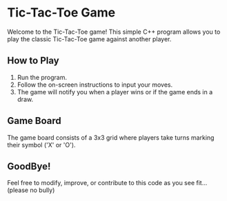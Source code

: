 # Tic-Tac-Toe Game

Welcome to the Tic-Tac-Toe game! This simple C++ program allows you to play the classic Tic-Tac-Toe game against another player.

## How to Play

1. Run the program.
2. Follow the on-screen instructions to input your moves.
3. The game will notify you when a player wins or if the game ends in a draw.

## Game Board

The game board consists of a 3x3 grid where players take turns marking their symbol ('X' or 'O').


## GoodBye!
Feel free to modify, improve, or contribute to this code as you see fit... (please no bully)

